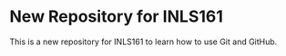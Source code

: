 # New Repository for INLS161

This is a new repository for INLS161 to learn how to use Git and GitHub.
